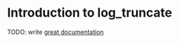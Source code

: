 # Introduction to log_truncate

TODO: write [great documentation](http://jacobian.org/writing/great-documentation/what-to-write/)
